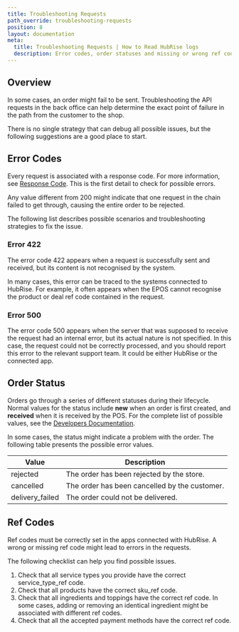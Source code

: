 ```yaml
---
title: Troubleshooting Requests
path_override: troubleshooting-requests
position: 8
layout: documentation
meta:
  title: Troubleshooting Requests | How to Read HubRise logs
  description: Error codes, order statuses and missing or wrong ref codes shown in HubRise logs help understand issues.
---
```


## Overview

In some cases, an order might fail to be sent. Troubleshooting the API requests in the back office can help determine the exact point of failure in the path from the customer to the shop.

There is no single strategy that can debug all possible issues, but the following suggestions are a good place to start.

## Error Codes

Every request is associated with a response code. For more information, see [Response Code](/docs/hubrise-logs/json-requests-in-hubrise#code). This is the first detail to check for possible errors.

Any value different from 200 might indicate that one request in the chain failed to get through, causing the entire order to be rejected.

The following list describes possible scenarios and troubleshooting strategies to fix the issue.

### Error 422

The error code 422 appears when a request is successfully sent and received, but its content is not recognised by the system.

In many cases, this error can be traced to the systems connected to HubRise. For example, it often appears when the EPOS cannot recognise the product or deal ref code contained in the request.

### Error 500

The error code 500 appears when the server that was supposed to receive the request had an internal error, but its actual nature is not specified. In this case, the request could not be correctly processed, and you should report this error to the relevant support team. It could be either HubRise or the connected app.

## Order Status

Orders go through a series of different statuses during their lifecycle. Normal values for the status include **new** when an order is first created, and **received** when it is received by the POS. For the complete list of possible values, see the [Developers Documentation](/developers/api/order-management#status).

In some cases, the status might indicate a problem with the order. The following table presents the possible error values.

| Value           | Description                                   |
| --------------- | --------------------------------------------- |
| rejected        | The order has been rejected by the store.     |
| cancelled       | The order has been cancelled by the customer. |
| delivery_failed | The order could not be delivered.             |

## Ref Codes

Ref codes must be correctly set in the apps connected with HubRise. A wrong or missing ref code might lead to errors in the requests.

The following checklist can help you find possible issues.

1. Check that all service types you provide have the correct service_type_ref code.
1. Check that all products have the correct sku_ref code.
1. Check that all ingredients and toppings have the correct ref code. In some cases, adding or removing an identical ingredient might be associated with different ref codes.
1. Check that all the accepted payment methods have the correct ref code.
